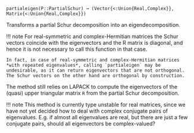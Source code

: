 ```
partialeigen(P::PartialSchur) → (Vector{<:Union{Real,Complex}}, Matrix{<:Union{Real,Complex}})
```

Transforms a partial Schur decomposition into an eigendecomposition.

!!! note
    For real-symmetric and complex-Hermitian matrices the Schur vectors coincide with the eigenvectors and the R matrix is diagonal, and hence it is not necessary to call this function in that case.

    In fact, in case of real-symmetric and complex-Hermitian matrices *with repeated eigenvalues*, calling `partialeigen` may be undesirable, as it can return eigenvectors that are not orthogonal. The Schur vectors on the other hand are orthogonal by construction.


The method still relies on LAPACK to compute the eigenvectors of the (quasi) upper triangular matrix `R` from the partial Schur decomposition.

!!! note
    This method is currently type unstable for real matrices, since we have not yet decided how to deal with complex conjugate pairs of eigenvalues. E.g. if almost all eigenvalues are real, but there are just a few conjugate  pairs, should all eigenvectors be complex-valued?

